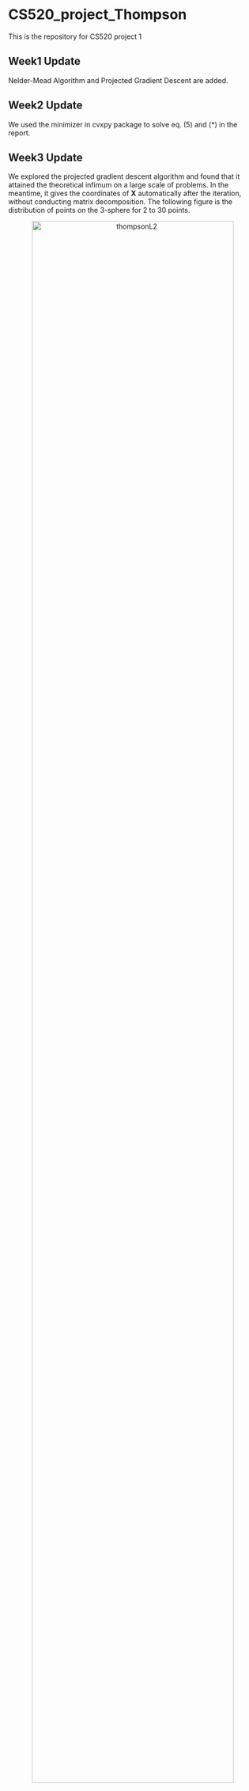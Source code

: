 # CS520_project_Thompson
This is the repository for CS520 project 1

## Week1 Update
Nelder-Mead Algorithm and Projected Gradient Descent are added.

## Week2 Update
We used the minimizer in cvxpy package to solve eq. (5) and (*) in the report.

## Week3 Update
We explored the projected gradient descent algorithm and found that it attained the theoretical infimum on a large scale of problems. In the meantime, it gives the coordinates of $\mathbf{X}$ automatically after the iteration, without conducting matrix decomposition. The following figure is the distribution of points on the 3-sphere for 2 to 30 points.
<p align='center'>
  <img src="https://github.com/talhz/CS520_project_Thompson/blob/main/gif.gif" alt="thompsonL2" width="90%"/>  
</p>

For each $n = 2, 3, \dots, 10$, the distribution of electrons are plotted: 
| $n$ <img width=100/>| Image <img width =500/> | 
| --- |--- |
| $n = 2$ | <img src="https://github.com/talhz/CS520_project_Thompson/blob/main/figs/Thompson_2.png" alt="Thompson_2" width="500"/> |
| $n = 3$ | <img src="https://github.com/talhz/CS520_project_Thompson/blob/main/figs/Thompson_3.png" alt="Thompson_3" width="500"/> |
| $n = 4$ | <img src="https://github.com/talhz/CS520_project_Thompson/blob/main/figs/Thompson_4.png" alt="Thompson_4" width="500"/> |
| $n = 5$ | <img src="https://github.com/talhz/CS520_project_Thompson/blob/main/figs/Thompson_5.png" alt="Thompson_5" width="500"/> |
| $n = 6$ | <img src="https://github.com/talhz/CS520_project_Thompson/blob/main/figs/Thompson_6.png" alt="Thompson_6" width="500"/> |
| $n = 7$ | <img src="https://github.com/talhz/CS520_project_Thompson/blob/main/figs/Thompson_7.png" alt="Thompson_7" width="500"/> |
| $n = 8$ | <img src="https://github.com/talhz/CS520_project_Thompson/blob/main/figs/Thompson_8.png" alt="Thompson_8" width="500"/> |
| $n = 9$ | <img src="https://github.com/talhz/CS520_project_Thompson/blob/main/figs/Thompson_9.png" alt="Thompson_9" width="500"/> |
| $n = 10$ | <img src="https://github.com/talhz/CS520_project_Thompson/blob/main/figs/Thompson_10.png" alt="Thompson_10" width="500"/> |
